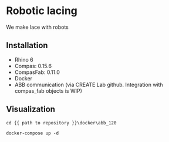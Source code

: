 # Robotic lacing

We make lace with robots

## Installation
- Rhino 6
- Compas: 0.15.6
- CompasFab: 0.11.0
- Docker
- ABB communication (via CREATE Lab github. Integration with compas_fab objects is WIP)

## Visualization
`cd {{ path to repository }}\docker\abb_120`

`docker-compose up -d`